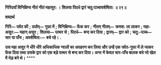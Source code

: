 **गिरिदर्यां विनिक्षिप्य नीतं नीतं महासुर: ।** **शिलया पिदधे द्वारं चतु:पञ्चावशेषिता: ॥ २९॥** 

**शब्दार्थ** 

**गिरि—** **पर्वत की** **; दर्याम्—** **गुफा में** **; विनिक्षिप्य—** **फेंक कर** **; नीतम् नीतम्—** **क्रमश: ला लाकर** **; महा-असुर:—** **महान् असुर** **;** **शिलया—** **पत्थर से** **; पिदधे—** **बन्द कर दिया** **; द्वारम्—** **द्वार को** **; चतु:-पञ्च—** **चार या पाँच** **; अवशेषिता:—** **बचे रहे।** **.** 

**उस महा असुर ने धीरे धीरे अधिकाधिक ग्वालों का अपहरण कर लिया और उन्हें एक** **पर्वत-गुफा में ले जाकर फेंक दिया तथा उसके द्वार को एक बड़े पत्थर से बन्द कर दिया। अन्त** **में केवल चार-पाँच बालक बचे जो खेल में भेड़ बने थे।** **** 